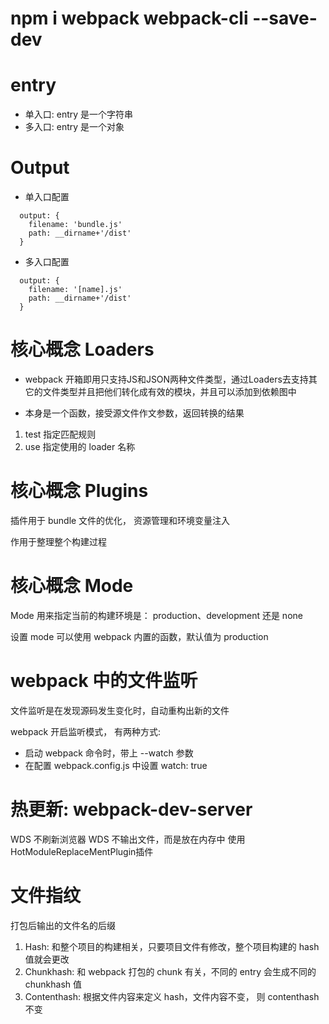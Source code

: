 # npm i webpack webpack-cli --save-dev

# entry
- 单入口: entry 是一个字符串
- 多入口: entry 是一个对象

# Output
- 单入口配置
```
  output: {
    filename: 'bundle.js'
    path: __dirname+'/dist'
  }
```
- 多入口配置
```
  output: {
    filename: '[name].js'
    path: __dirname+'/dist'
  }
```

# 核心概念 Loaders

- webpack 开箱即用只支持JS和JSON两种文件类型，通过Loaders去支持其它的文件类型并且把他们转化成有效的模块，并且可以添加到依赖图中

- 本身是一个函数，接受源文件作文参数，返回转换的结果

1. test 指定匹配规则
2. use 指定使用的 loader 名称

# 核心概念 Plugins

插件用于 bundle 文件的优化， 资源管理和环境变量注入

作用于整理整个构建过程

# 核心概念 Mode

Mode 用来指定当前的构建环境是： production、development 还是 none

设置 mode 可以使用 webpack 内置的函数，默认值为 production

# webpack 中的文件监听

文件监听是在发现源码发生变化时，自动重构出新的文件

webpack 开启监听模式， 有两种方式:
- 启动 webpack 命令时，带上 --watch 参数
- 在配置 webpack.config.js 中设置 watch: true

# 热更新: webpack-dev-server

WDS 不刷新浏览器
WDS 不输出文件，而是放在内存中
使用 HotModuleReplaceMentPlugin插件

# 文件指纹

打包后输出的文件名的后缀

1. Hash: 和整个项目的构建相关，只要项目文件有修改，整个项目构建的 hash 值就会更改
2. Chunkhash: 和 webpack 打包的 chunk 有关，不同的 entry 会生成不同的 chunkhash 值
3. Contenthash: 根据文件内容来定义 hash，文件内容不变， 则 contenthash 不变